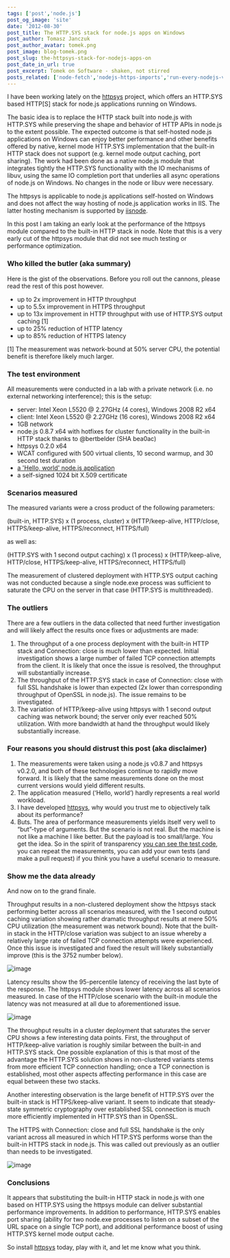 ```yaml
---
tags: ['post','node.js']
post_og_image: 'site'
date: '2012-08-30'  
post_title: The HTTP.SYS stack for node.js apps on Windows
post_author: Tomasz Janczuk
post_author_avatar: tomek.png
post_image: blog-tomek.png
post_slug: the-httpsys-stack-for-nodejs-apps-on
post_date_in_url: true
post_excerpt: Tomek on Software - shaken, not stirred
posts_related: ['node-fetch','nodejs-https-imports','run-every-nodejs-version-in-lambda']
---
```





I have been working lately on the [httpsys](https://github.com/tjanczuk/httpsys) project, which offers an HTTP.SYS based HTTP[S] stack for node.js applications running on Windows.   

The basic idea is to replace the HTTP stack built into node.js with HTTP.SYS while preserving the shape and behavior of HTTP APIs in node.js to the extent possible. The expected outcome is that self-hosted node.js applications on Windows can enjoy better performance and other benefits offered by native, kernel mode HTTP.SYS implementation that the built-in HTTP stack does not support (e.g. kernel mode output caching, port sharing). The work had been done as a native node.js module that integrates tightly the HTTP.SYS functionality with the IO mechanisms of libuv, using the same IO completion port that underlies all async operations of node.js on Windows. No changes in the node or libuv were necessary.   

The httpsys is applicable to node.js applications self-hosted on Windows and does not affect the way hosting of node.js application works in IIS. The latter hosting mechanism is supported by [iisnode](http://tomasz.janczuk.org/2011/08/hosting-nodejs-applications-in-iis-on.html).  

In this post I am taking an early look at the performance of the httpsys module compared to the built-in HTTP stack in node. Note that this is a very early cut of the httpsys module that did not see much testing or performance optimization.   

### Who killed the butler (aka summary)  

Here is the gist of the observations. Before you roll out the cannons, please read the rest of this post however.   

* up to 2x improvement in HTTP throughput  
* up to 5.5x improvement in HTTPS throughput  
* up to 13x improvement in HTTP throughput with use of HTTP.SYS output caching [1]  
* up to 25% reduction of HTTP latency  
* up to 85% reduction of HTTPS latency  
  

[1] The measurement was network-bound at 50% server CPU, the potential benefit is therefore likely much larger.   

### The test environment  

All measurements were conducted in a lab with a private network (i.e. no external networking interference); this is the setup:  

* server: Intel Xeon L5520 @ 2.27GHz (4 cores), Windows 2008 R2 x64  
* client: Intel Xeon L5520 @ 2.27GHz (16 cores), Windows 2008 R2 x64  
* 1GB network  
* node.js 0.8.7 x64 with hotfixes for cluster functionality in the built-in HTTP stack thanks to @bertbelder (SHA bea0ac)  
* httpsys 0.2.0 x64  
* WCAT configured with 500 virtual clients, 10 second warmup, and 30 second test duration  
* [a 'Hello, world' node.js application](https://github.com/tjanczuk/httpsys/tree/master/test/performance)  
* a self-signed 1024 bit X.509 certificate  
  

### Scenarios measured  

The measured variants were a cross product of the following parameters:  

(built-in, HTTP.SYS) x (1 process, cluster) x (HTTP/keep-alive, HTTP/close, HTTPS/keep-alive, HTTPS/reconnect, HTTPS/full)  

as well as:  

(HTTP.SYS with 1 second output caching) x (1 process) x (HTTP/keep-alive, HTTP/close, HTTPS/keep-alive, HTTPS/reconnect, HTTPS/full)  

The measurement of clustered deployment with HTTP.SYS output caching was not conducted because a single node.exe process was sufficient to saturate the CPU on the server in that case (HTTP.SYS is multithreaded).   

### The outliers  

There are a few outliers in the data collected that need further investigation and will likely affect the results once fixes or adjustments are made:  

1. The throughput of a one process deployment with the built-in HTTP stack and Connection: close is much lower than expected. Initial investigation shows a large number of failed TCP connection attempts from the client. It is likely that once the issue is resolved, the throughput will substantially increase.  
2. The throughput of the HTTP.SYS stack in case of Connection: close with full SSL handshake is lower than expected (2x lower than corresponding throughput of OpenSSL in node.js). The issue remains to be investigated.  
3. The variation of HTTP/keep-alive using httpsys with 1 second output caching was network bound; the server only ever reached 50% utilization. With more bandwidth at hand the throughput would likely substantially increase.  
  

### Four reasons you should distrust this post (aka disclaimer)  

1. The measurements were taken using a node.js v0.8.7 and httpsys v0.2.0, and both of these technologies continue to rapidly move forward. It is likely that the same measurements done on the most current versions would yield different results.  
2. The application measured (‘Hello, world’) hardly represents a real world workload.  
3. I have developed [httpsys](https://github.com/tjanczuk/httpsys), why would you trust me to objectively talk about its performance?  
4. Buts. The area of performance measurements yields itself very well to “but”-type of arguments. But the scenario is not real. But the machine is not like a machine I like better. But the payload is too small/large. You get the idea. So in the spirit of transparency [you can see the test code](https://github.com/tjanczuk/httpsys/tree/master/test/performance), you can repeat the measurements, you can add your own tests (and make a pull request) if you think you have a useful scenario to measure.  
  

### Show me the data already    

And now on to the grand finale.   

Throughput results in a non-clustered deployment show the httpsys stack performing better across all scenarios measured, with the 1 second output caching variation showing rather dramatic throughput results at mere 50% CPU utilization (the measurement was network bound). Note that the built-in stack in the HTTP/close variation was subject to an issue whereby a relatively large rate of failed TCP connection attempts were experienced. Once this issue is investigated and fixed the result will likely substantially improve (this is the 3752 number below).   

 ![image](http://chart.apis.google.com/chart?chxl=1:%7CHTTP%2Fkeep-alive%7CHTTP%2Fclose%7CHTTPS%2Fkeep-alive%7CHTTPS%2Freconnect%7CHTTPS%2Ffull%7C2:%7C%5Breq%2Fs%5D&chxp=2,50&chxr=0,0,170000&chxs=0,676767,9.833,0,lt,676767%7C1,676767,11.5,0,l,00000000&chxt=y,x,y&chbh=a,4,25&chs=600x500&cht=bvg&chco=80C65A,FF9900,AA0033&chds=0,170000,0,170000,0,170000&chd=t:12461,3752,5651,1357,532%7C17364,15686,14495,7382,747%7C159902,35624,109148,9824,742&chdl=built-in%7CHTTP.SYS%7CHTTP.SYS+%2B+caching&chdlp=b&chma=0,0,0,2%7C0,7&chtt=Throughout+(larger+is+better)%2C+1+node.exe+process&chts=000000,11.5&chm=N,676767,0,-1,11%7CN,676767,1,-1,11%7CN,676767,2,-1,11)  

Latency results show the 95-percentile latency of receiving the last byte of the response. The httpsys module shows lower latency across all scenarios measured. In case of the HTTP/close scenario with the built-in module the latency was not measured at all due to aforementioned issue.   

 ![image](http://chart.apis.google.com/chart?chxl=1:%7CHTTP%2Fkeep-alive%7CHTTP%2Fclose%7CHTTPS%2Fkeep-alive%7CHTTPS%2Freconnect%7CHTTPS%2Ffull%7C2:%7C%5Bms%5D&chxp=2,50&chxr=0,0,1500&chxs=0,676767,9.833,0,lt,676767%7C1,676767,11.5,0,l,00000000&chxt=y,x,y&chbh=a,4,25&chs=600x500&cht=bvg&chco=80C65A,FF9900,AA0033&chds=0,1500,0,1500,0,1500&chd=t:17,-1,36,672,1440%7C13,25,15,101,1168%7C3,18,5,136,1040&chdl=built-in%7CHTTP.SYS%7CHTTP.SYS+%2B+caching&chdlp=b&chma=0,0,0,4%7C0,7&chtt=Latency+(smaller+is+better)%2C+1+node.exe+process&chts=000000,11.5&chm=N,676767,0,-1,11%7CN,676767,1,-1,11%7CN,676767,2,-1,11)  

The throughput results in a cluster deployment that saturates the server CPU shows a few interesting data points. First, the throughput of HTTP/keep-alive variation is roughly similar between the built-in and HTTP.SYS stack. One possible explanation of this is that most of the advantage the HTTP.SYS solution shows in non-clustered variants stems from more efficient TCP connection handling; once a TCP connection is established, most other aspects affecting performance in this case are equal between these two stacks.   

Another interesting observation is the large benefit of HTTP.SYS over the built-in stack is HTTPS/keep-alive variant. It seem to indicate that steady-state symmetric cryptography over established SSL connection is much more efficiently implemented in HTTP.SYS than in OpenSSL.   

The HTTPS with Connection: close and full SSL handshake is the only variant across all measured in which HTTP.SYS performs worse than the built-in HTTPS stack in node.js. This was called out previously as an outlier than needs to be investigated.   

 ![image](http://chart.apis.google.com/chart?chxl=1:%7CHTTP%2Fkeep-alive%7CHTTP%2Fclose%7CHTTPS%2Fkeep-alive%7CHTTPS%2Freconnect%7CHTTPS%2Ffull%7C2:%7C%5Breq%2Fs%5D&chxp=2,50&chxr=0,0,36000&chxs=0,676767,9.833,0,lt,676767%7C1,676767,11.5,0,l,00000000&chxt=y,x,y&chbh=21,4,54&chs=600x500&cht=bvg&chco=80C65A,FF9900&chds=0,36000,0,36000&chd=t:34003,10225,14941,1507,1338%7C34760,20324,27834,8178,754&chdl=built-in%7CHTTP.SYS&chdlp=b&chma=0,0,0,1%7C0,13&chtt=Throughput+(larger+is+better)%2C+cluster+of+4+node.exe+processes&chts=000000,11.5&chm=N,676767,0,-1,11%7CN,676767,1,-1,11%7CN,676767,2,-1,11)      

### Conclusions  

It appears that substituting the built-in HTTP stack in node.js with one based on HTTP.SYS using the httpsys module can deliver substantial performance improvements. In addition to performance, HTTP.SYS enables port sharing (ability for two node.exe processes to listen on a subset of the URL space on a single TCP port), and additional performance boost of using HTTP.SYS kernel mode output cache.   

So install [httpsys](https://github.com/tjanczuk/httpsys) today, play with it, and let me know what you think.   
